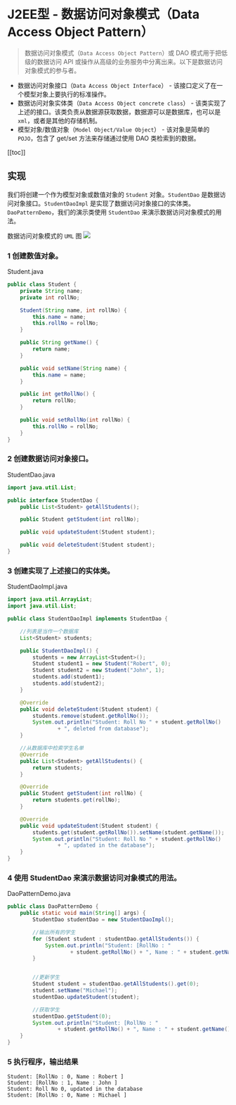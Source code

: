 # J2EE型 - 数据访问对象模式（Data Access Object Pattern）
> 数据访问对象模式（`Data Access Object Pattern`）或 DAO 模式用于把低级的数据访问 API 或操作从高级的业务服务中分离出来。以下是数据访问对象模式的参与者。

- 数据访问对象接口（`Data Access Object Interface`） - 该接口定义了在一个模型对象上要执行的标准操作。
- 数据访问对象实体类（`Data Access Object concrete class`） - 该类实现了上述的接口。该类负责从数据源获取数据，数据源可以是数据库，也可以是 `xml`，或者是其他的存储机制。
- 模型对象/数值对象（`Model Object/Value Object`） - 该对象是简单的 `POJO`，包含了 get/set 方法来存储通过使用 DAO 类检索到的数据。

[[toc]]
## 实现
我们将创建一个作为模型对象或数值对象的 `Student` 对象。`StudentDao` 是数据访问对象接口。`StudentDaoImpl` 是实现了数据访问对象接口的实体类。`DaoPatternDemo`，我们的演示类使用 `StudentDao` 来演示数据访问对象模式的用法。

数据访问对象模式的 `UML` 图
![](https://cdn.jsdelivr.net/gh/janker0718/image_store@master/img/20220404000159.png)
### 1 创建数值对象。

Student.java
```java
public class Student {
    private String name;
    private int rollNo;

    Student(String name, int rollNo) {
        this.name = name;
        this.rollNo = rollNo;
    }

    public String getName() {
        return name;
    }

    public void setName(String name) {
        this.name = name;
    }

    public int getRollNo() {
        return rollNo;
    }

    public void setRollNo(int rollNo) {
        this.rollNo = rollNo;
    }
}
```
### 2 创建数据访问对象接口。

StudentDao.java
```java
import java.util.List;

public interface StudentDao {
    public List<Student> getAllStudents();

    public Student getStudent(int rollNo);

    public void updateStudent(Student student);

    public void deleteStudent(Student student);
}
```
### 3 创建实现了上述接口的实体类。

StudentDaoImpl.java
```java
import java.util.ArrayList;
import java.util.List;

public class StudentDaoImpl implements StudentDao {

    //列表是当作一个数据库
    List<Student> students;

    public StudentDaoImpl() {
        students = new ArrayList<Student>();
        Student student1 = new Student("Robert", 0);
        Student student2 = new Student("John", 1);
        students.add(student1);
        students.add(student2);
    }

    @Override
    public void deleteStudent(Student student) {
        students.remove(student.getRollNo());
        System.out.println("Student: Roll No " + student.getRollNo()
                + ", deleted from database");
    }

    //从数据库中检索学生名单
    @Override
    public List<Student> getAllStudents() {
        return students;
    }

    @Override
    public Student getStudent(int rollNo) {
        return students.get(rollNo);
    }

    @Override
    public void updateStudent(Student student) {
        students.get(student.getRollNo()).setName(student.getName());
        System.out.println("Student: Roll No " + student.getRollNo()
                + ", updated in the database");
    }
}
```
### 4 使用 StudentDao 来演示数据访问对象模式的用法。

DaoPatternDemo.java

```java
public class DaoPatternDemo {
    public static void main(String[] args) {
        StudentDao studentDao = new StudentDaoImpl();

        //输出所有的学生
        for (Student student : studentDao.getAllStudents()) {
            System.out.println("Student: [RollNo : "
                    + student.getRollNo() + ", Name : " + student.getName() + " ]");
        }


        //更新学生
        Student student = studentDao.getAllStudents().get(0);
        student.setName("Michael");
        studentDao.updateStudent(student);

        //获取学生
        studentDao.getStudent(0);
        System.out.println("Student: [RollNo : "
                + student.getRollNo() + ", Name : " + student.getName() + " ]");
    }
}
```
### 5 执行程序，输出结果
```shell
Student: [RollNo : 0, Name : Robert ]
Student: [RollNo : 1, Name : John ]
Student: Roll No 0, updated in the database
Student: [RollNo : 0, Name : Michael ]
```